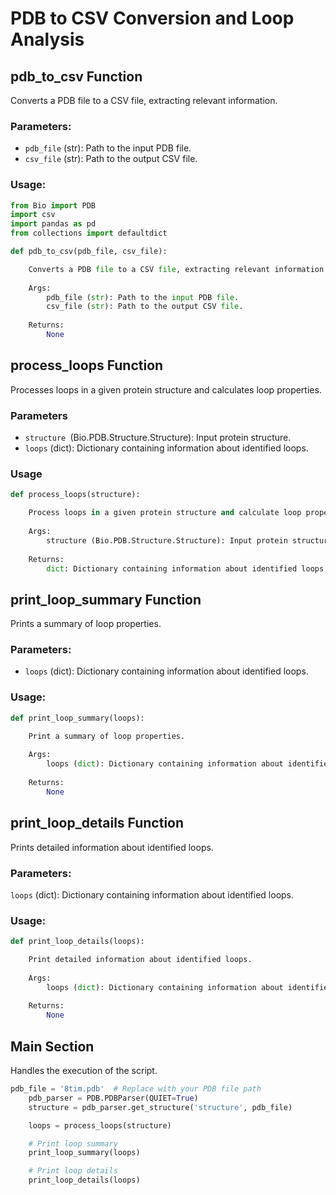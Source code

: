 # PDB to CSV Conversion and Loop Analysis

## pdb_to_csv Function

Converts a PDB file to a CSV file, extracting relevant information.

### Parameters:
- `pdb_file` (str): Path to the input PDB file.
- `csv_file` (str): Path to the output CSV file.

### Usage:
```python
from Bio import PDB
import csv
import pandas as pd
from collections import defaultdict

def pdb_to_csv(pdb_file, csv_file):

    Converts a PDB file to a CSV file, extracting relevant information.
    
    Args:
        pdb_file (str): Path to the input PDB file.
        csv_file (str): Path to the output CSV file.
    
    Returns:
        None
```
## process_loops Function
Processes loops in a given protein structure and calculates loop properties.

### Parameters
- `structure `(Bio.PDB.Structure.Structure): Input protein structure.
- `loops` (dict): Dictionary containing information about identified loops.

### Usage
```python
def process_loops(structure):

    Process loops in a given protein structure and calculate loop properties.
    
    Args:
        structure (Bio.PDB.Structure.Structure): Input protein structure.
    
    Returns:
        dict: Dictionary containing information about identified loops.
```
## print_loop_summary Function
Prints a summary of loop properties.

### Parameters:
- `loops` (dict): Dictionary containing information about identified loops.
### Usage:
```python
def print_loop_summary(loops):

    Print a summary of loop properties.
    
    Args:
        loops (dict): Dictionary containing information about identified loops.
    
    Returns:
        None
```
## print_loop_details Function
Prints detailed information about identified loops.

### Parameters:
`loops` (dict): Dictionary containing information about identified loops.
### Usage:
```python
def print_loop_details(loops):

    Print detailed information about identified loops.
    
    Args:
        loops (dict): Dictionary containing information about identified loops.
    
    Returns:
        None
```
## Main Section
Handles the execution of the script.
```python
pdb_file = '8tim.pdb'  # Replace with your PDB file path
    pdb_parser = PDB.PDBParser(QUIET=True)
    structure = pdb_parser.get_structure('structure', pdb_file)

    loops = process_loops(structure)

    # Print loop summary
    print_loop_summary(loops)

    # Print loop details
    print_loop_details(loops)
```
